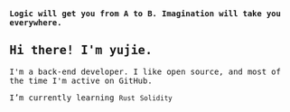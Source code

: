 <p>
    <samp>
        <strong>Logic will get you from A to B. Imagination will take you everywhere.</strong>
    </samp>
</p>
<h2>
    <samp>Hi there! I'm yujie.</samp>
</h2>
<p>
    <samp>
        I'm a back-end developer. I like open
        source, and most of the time I'm active on GitHub.
    </samp>
</p>
<p>
    <samp>
        I’m currently learning <code>Rust</code> <code>Solidity</code>
    </samp>
</p>







